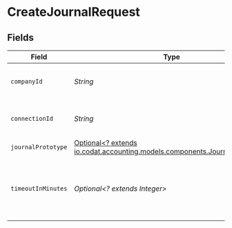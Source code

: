 # CreateJournalRequest


## Fields

| Field                                                                                                                     | Type                                                                                                                      | Required                                                                                                                  | Description                                                                                                               | Example                                                                                                                   |
| ------------------------------------------------------------------------------------------------------------------------- | ------------------------------------------------------------------------------------------------------------------------- | ------------------------------------------------------------------------------------------------------------------------- | ------------------------------------------------------------------------------------------------------------------------- | ------------------------------------------------------------------------------------------------------------------------- |
| `companyId`                                                                                                               | *String*                                                                                                                  | :heavy_check_mark:                                                                                                        | Unique identifier for a company.                                                                                          | 8a210b68-6988-11ed-a1eb-0242ac120002                                                                                      |
| `connectionId`                                                                                                            | *String*                                                                                                                  | :heavy_check_mark:                                                                                                        | Unique identifier for a connection.                                                                                       | 2e9d2c44-f675-40ba-8049-353bfcb5e171                                                                                      |
| `journalPrototype`                                                                                                        | [Optional<? extends io.codat.accounting.models.components.JournalPrototype>](../../models/components/JournalPrototype.md) | :heavy_minus_sign:                                                                                                        | N/A                                                                                                                       |                                                                                                                           |
| `timeoutInMinutes`                                                                                                        | *Optional<? extends Integer>*                                                                                             | :heavy_minus_sign:                                                                                                        | Time limit for the push operation to complete before it is timed out.                                                     |                                                                                                                           |